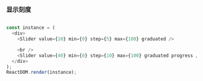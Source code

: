 
### 显示刻度

<!--start-code-->
```js

const instance = (
  <div>
    <Slider value={10} min={0} step={5} max={100} graduated />

    <br />
    <Slider value={40} min={0} step={10} max={100} graduated progress />
  </div>
);
ReactDOM.render(instance);
```
<!--end-code-->
